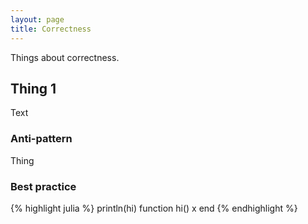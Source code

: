 ```yaml
---
layout: page
title: Correctness
---
```


Things about correctness.

## Thing 1

Text

### Anti-pattern

Thing

### Best practice

{% highlight julia %}
println(hi)
function hi()
    x
end
{% endhighlight %}
